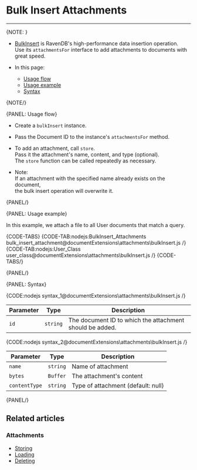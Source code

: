 ﻿# Bulk Insert Attachments

---

{NOTE: }

* [BulkInsert](../../client-api/bulk-insert/how-to-work-with-bulk-insert-operation) is RavenDB's high-performance data insertion operation.  
  Use its `attachmentsFor` interface to add attachments to documents with great speed.  

* In this page:  
    * [Usage flow](../../document-extensions/attachments/bulk-insert#usage-flow)  
    * [Usage example](../../document-extensions/attachments/bulk-insert#usage-example)
    * [Syntax](../../document-extensions/attachments/bulk-insert#syntax)

{NOTE/}

{PANEL: Usage flow}

* Create a `bulkInsert` instance.  

* Pass the Document ID to the instance's `attachmentsFor` method.

* To add an attachment, call `store`.  
  Pass it the attachment's name, content, and type (optional).  
  The `store` function can be called repeatedly as necessary.

* Note:  
  If an attachment with the specified name already exists on the document,  
  the bulk insert operation will overwrite it.

{PANEL/}

{PANEL: Usage example}

In this example, we attach a file to all User documents that match a query.  
 
{CODE-TABS}
{CODE-TAB:nodejs:BulkInsert_Attachments bulk_insert_attachment@documentExtensions\attachments\bulkInsert.js /}
{CODE-TAB:nodejs:User_Class user_class@documentExtensions\attachments\bulkInsert.js /}
{CODE-TABS/}

{PANEL/}

{PANEL: Syntax}

{CODE:nodejs syntax_1@documentExtensions\attachments\bulkInsert.js /}

| Parameter  | Type     | Description                                              |
|------------|----------|----------------------------------------------------------|
| `id`       | `string` | The document ID to which the attachment should be added. |
 
{CODE:nodejs syntax_2@documentExtensions\attachments\bulkInsert.js /}

| Parameter     | Type     | Description                        |
|---------------|----------|------------------------------------|
| `name`        | `string` | Name of attachment                 |
| `bytes`       | `Buffer` | The attachment's content           |
| `contentType` | `string` | Type of attachment (default: null) |

{PANEL/}

## Related articles

### Attachments

- [Storing](../../document-extensions/attachments/storing)
- [Loading](../../document-extensions/attachments/loading)
- [Deleting](../../document-extensions/attachments/deleting)
